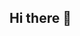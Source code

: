## Hi there 👋

<!--
**Fabicca86** is a ✨ _special_ ✨ repository because its `README.md` about myself!

- 🔭 I’m currently working on tons of stuffs in arts and tech.
- 🌱 I’m currently learning: C, C++, microcontroladores e IA.
- 👯 I’m looking to collaborate on: iniciativas que melhorem a vida neste planeta.
- 🤔 I’m looking for help with: aprender mais sobre embarcados.
- 💬 Ask me about... plantas!
- 📫 How to reach me: fafabibia@gmail.com 
- 😄 Fun fact: já me chamaram de :mãe natureza"
-->
